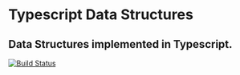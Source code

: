 # Typescript Data Structures

## Data Structures implemented in Typescript.

[![Build Status](https://travis-ci.com/digi0ps/typescript-data-structures.svg?branch=master)](https://travis-ci.com/digi0ps/typescript-data-structures)
